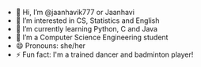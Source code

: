 - 👋 Hi, I’m @jaanhavik777 or Jaanhavi
- 👀 I’m interested in CS, Statistics and English
- 🌱 I’m currently learning Python, C and Java
- 💞️ I’m a Computer Science Engineering student
- 😄 Pronouns: she/her
- ⚡ Fun fact: I'm a trained dancer and badminton player!

<!---
jaanhavik777/jaanhavik777 is a ✨ special ✨ repository because its `README.md` (this file) appears on your GitHub profile.
You can click the Preview link to take a look at your changes.
--->
